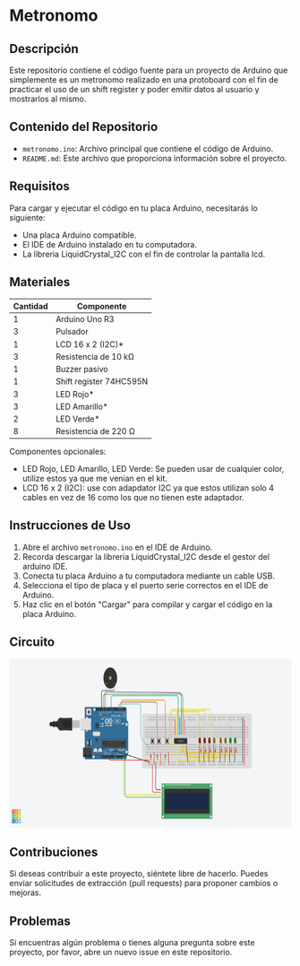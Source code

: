 # Metronomo

## Descripción

Este repositorio contiene el código fuente para un proyecto de Arduino que simplemente es un metronomo realizado en una protoboard con el fin de practicar el uso de un shift register y poder emitir datos al usuario y mostrarlos al mismo.

## Contenido del Repositorio

- `metronomo.ino`: Archivo principal que contiene el código de Arduino.
- `README.md`: Este archivo que proporciona información sobre el proyecto.

## Requisitos

Para cargar y ejecutar el código en tu placa Arduino, necesitarás lo siguiente:

- Una placa Arduino compatible.
- El IDE de Arduino instalado en tu computadora.
- La libreria LiquidCrystal_I2C con el fin de controlar la pantalla lcd.

## Materiales

| Cantidad | Componente                                     |
|----------|------------------------------------------------|
| 1        | Arduino Uno R3                                 |
| 3        | Pulsador                                       |
| 1        | LCD 16 x 2 (I2C)*  |
| 3        | Resistencia de 10 kΩ                           |
| 1        | Buzzer pasivo                                  |
| 1        | Shift register 74HC595N                        |
| 3        | LED Rojo*                                      |
| 3        | LED Amarillo*                                  |
| 2        | LED Verde*                                     |
| 8        | Resistencia de 220 Ω                           |

Componentes opcionales:

- LED Rojo, LED Amarillo, LED Verde: Se pueden usar de cualquier color, utilize estos ya que me venian en el kit.
- LCD 16 x 2 (I2C): use con adapdator I2C ya que estos utilizan solo 4 cables en vez de 16 como los que no tienen este adaptador.

## Instrucciones de Uso

1. Abre el archivo `metronomo.ino` en el IDE de Arduino.
2. Recorda descargar la libreria LiquidCrystal_I2C desde el gestor del arduino IDE.
3. Conecta tu placa Arduino a tu computadora mediante un cable USB.
4. Selecciona el tipo de placa y el puerto serie correctos en el IDE de Arduino.
5. Haz clic en el botón "Cargar" para compilar y cargar el código en la placa Arduino.

## Circuito

<img src="./Brave Jaban-Robo.png" alt="Texto alternativo" width="700" height="300">

## Contribuciones

Si deseas contribuir a este proyecto, siéntete libre de hacerlo. Puedes enviar solicitudes de extracción (pull requests) para proponer cambios o mejoras.

## Problemas

Si encuentras algún problema o tienes alguna pregunta sobre este proyecto, por favor, abre un nuevo issue en este repositorio.
